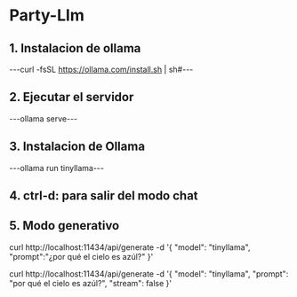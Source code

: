 # Party-Llm

## 1. Instalacion de ollama
---curl -fsSL https://ollama.com/install.sh | sh#---

## 2. Ejecutar el servidor
---ollama serve---

## 3. Instalacion de Ollama
---ollama run tinyllama---

## 4. ctrl-d: para salir del modo chat


## 5. Modo generativo
curl http://localhost:11434/api/generate -d '{
  "model": "tinyllama",
  "prompt":"¿por qué el cielo es azúl?"
}'


curl http://localhost:11434/api/generate -d '{
  "model": "tinyllama",
  "prompt": "por qué el cielo es azúl?",
  "stream": false
}'